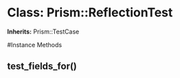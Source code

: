 # Class: Prism::ReflectionTest
**Inherits:** Prism::TestCase
    




#Instance Methods
## test_fields_for() [](#method-i-test_fields_for)

